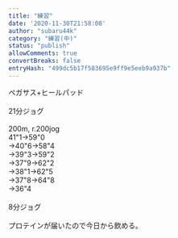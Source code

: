 ```yaml
---
title: "練習"
date: '2020-11-30T21:58:08'
author: "subaru44k"
category: "練習(中)"
status: "publish"
allowComments: true
convertBreaks: false
entryHash: "499dc5b17f583695e9ff9e5eeb9a937b"
---
```

ペガサス+ヒールパッド<br>
<br>
21分ジョグ<br>
<br>
200m, r.200jog<br>
41"1→59"0<br>
→40"6→58"4<br>
→39"3→59"2<br>
→37"9→62"2<br>
→38"1→62"5<br>
→37"8→64"8<br>
→36"4<br>
<br>
8分ジョグ<br>
<br>
プロテインが届いたので今日から飲める。
